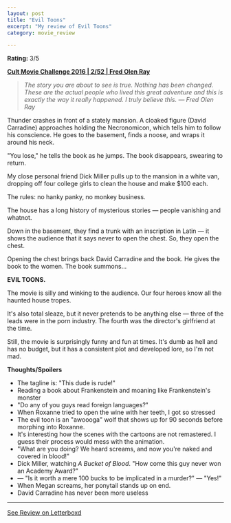 ```yaml
---
layout: post
title: "Evil Toons"
excerpt: "My review of Evil Toons"
category: movie_review

---
```


**Rating:** 3/5

<b><a href="https://boxd.it/q7ygw/detail" rel="nofollow">Cult Movie Challenge 2016 | 2/52 | Fred Olen Ray</a></b>

<blockquote><i>The story you are about to see is true. Nothing has been changed. These are the actual people who lived this great adventure and this is exactly the way it really happened. I truly believe this. — Fred Olen Ray</i></blockquote>Thunder crashes in front of a stately mansion. A cloaked figure (David Carradine) approaches holding the Necronomicon, which tells him to follow his conscience. He goes to the basement, finds a noose, and wraps it around his neck.

"You lose," he tells the book as he jumps. The book disappears, swearing to return.

My close personal friend Dick Miller pulls up to the mansion in a white van, dropping off four college girls to clean the house and make $100 each.

The rules: no hanky panky, no monkey business.

The house has a long history of mysterious stories — people vanishing and whatnot.

Down in the basement, they find a trunk with an inscription in Latin — it shows the audience that it says never to open the chest. So, they open the chest.

Opening the chest brings back David Carradine and the book. He gives the book to the women. The book summons...

<b>EVIL TOONS.</b>

The movie is silly and winking to the audience. Our four heroes know all the haunted house tropes.

It's also total sleaze, but it never pretends to be anything else — three of the leads were in the porn industry. The fourth was the director's girlfriend at the time.

Still, the movie is surprisingly funny and fun at times. It's dumb as hell and has no budget, but it has a consistent plot and developed lore, so I'm not mad.


<b>Thoughts/Spoilers</b>
* The tagline is: "This dude is rude!"
* Reading a book about Frankenstein and moaning like Frankenstein's monster
* "Do any of you guys read foreign languages?"
* When Roxanne tried to open the wine with her teeth, I got so stressed
* The evil toon is an  "awoooga" wolf that shows up for 90 seconds before morphing into Roxanne.
* It's interesting how the scenes with the cartoons are not remastered. I guess their process would mess with the animation.
* "What are you doing? We heard screams, and now you're naked and covered in blood!"
* Dick Miller, watching <i>A Bucket of Blood</i>. "How come this guy never won an Academy Award?"
* — "Is it worth a mere 100 bucks to be implicated in a murder?" — "Yes!"
* When Megan screams, her ponytail stands up on end.
* David Carradine has never been more useless

<hr>

[See Review on Letterboxd](https://boxd.it/5uSwyx)
